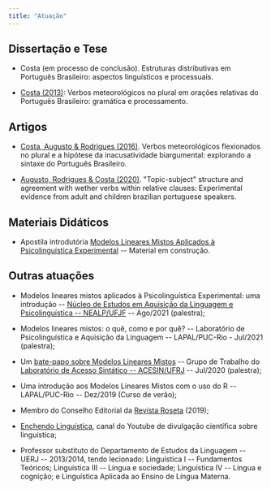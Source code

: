 ```yaml
---
title: "Atuação"
---
```


## Dissertação e Tese
- Costa (em processo de conclusão). Estruturas distributivas em Português Brasileiro: aspectos linguísticos e processuais.

- [Costa (2013)](https://www.maxwell.vrac.puc-rio.br/colecao.php?strSecao=resultado&nrSeq=23890@2): Verbos meteorológicos no plural em orações relativas do Português Brasileiro: gramática e processamento.

## Artigos
- [Costa, Augusto & Rodrigues (2016)](https://periodicos.ufjf.br/index.php/veredas/article/view/24982). Verbos meteorológicos flexionados no plural e a hipótese da inacusatividade biargumental: explorando a sintaxe do Português Brasileiro.

- [Augusto, Rodrigues & Costa (2020)](https://books.google.it/books/about/Language_Acquisition_Processing_and_Bili.html?id=urzxDwAAQBAJ&redir_esc=y). "Topic-subject" structure and agreement with wether verbs within relative clauses: Experimental evidence from adult and children brazilian portuguese speakers.

## Materiais Didáticos
- Apostila introdutória [Modelos Lineares Mistos Aplicados à Psicolinguística Experimental](https://igordeo-costa.github.io/posts/modelosmistos/) -- Material em construção.

## Outras atuações
- Modelos lineares mistos aplicados à Psicolinguística Experimental: uma introdução -- [Núcleo de Estudos em Aquisição da Linguagem e Psicolinguística -- NEALP/UFJF](https://www.ufjf.br/nealp/) -- Ago/2021 (palestra);

- Modelos lineares mistos: o quê, como e por quê? -- Laboratório de Psicolinguística e Aquisição da Linguagem -- LAPAL/PUC-Rio - Jul/2021 (palestra);

- Um [bate-papo sobre Modelos Lineares Mistos](https://www.youtube.com/watch?v=nQ7l9sSEWgY&t=2792s) -- Grupo de Trabalho do [Laboratório de Acesso Sintático -- ACESIN/UFRJ](http://www.acesin.letras.ufrj.br/) -- Jul/2020 (palestra);

- Uma introdução aos Modelos Lineares Mistos com o uso do R -- LAPAL/PUC-Rio -- Dez/2019 (Curso de verão);

- Membro do Conselho Editorial da [Revista Roseta](http://www.roseta.org.br/sobre/) (2019);

- [Enchendo Linguística](https://www.youtube.com/channel/UCB-6vpF2TxHJE7gQ3fktzVw), canal do Youtube de divulgação científica sobre linguística;

- Professor substituto do Departamento de Estudos da Linguagem -- UERJ -- 2013/2014, tendo lecionado: Linguística I -- Fundamentos Teóricos; Linguística III -- Língua e sociedade; Linguística IV -- Língua e cognição; e Linguística Aplicada ao Ensino de Língua Materna.
